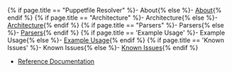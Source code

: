 {% if page.title == "Puppetfile Resolver" %}- About{% else %}- [About](.){% endif %}
{% if page.title == "Architecture" %}- Architecture{% else %}- [Architecture](./architecture){% endif %}
{% if page.title == "Parsers" %}- Parsers{% else %}- [Parsers](./parsers){% endif %}
{% if page.title == 'Example Usage' %}- Example Usage{% else %}- [Example Usage](./example_usage){% endif %}
{% if page.title == 'Known Issues' %}- Known Issues{% else %}- [Known Issues](./known_issues){% endif %}
- [Reference Documentation](./reference)
